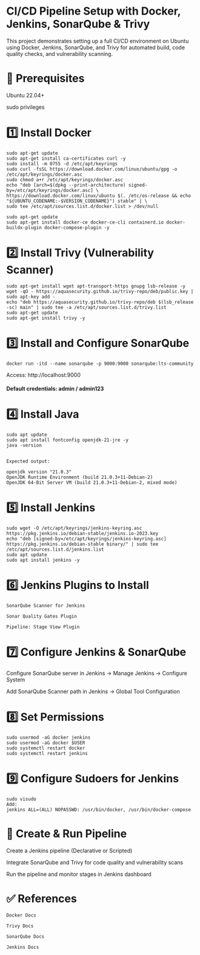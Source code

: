 # CI/CD Pipeline Setup with Docker, Jenkins, SonarQube & Trivy

This project demonstrates setting up a full CI/CD environment on Ubuntu using Docker, Jenkins, SonarQube, and Trivy for automated build, code quality checks, and vulnerability scanning.

# 🚀 Prerequisites

Ubuntu 22.04+

sudo privileges

# 1️⃣ Install Docker
```
sudo apt-get update
sudo apt-get install ca-certificates curl -y
sudo install -m 0755 -d /etc/apt/keyrings
sudo curl -fsSL https://download.docker.com/linux/ubuntu/gpg -o /etc/apt/keyrings/docker.asc
sudo chmod a+r /etc/apt/keyrings/docker.asc
echo "deb [arch=$(dpkg --print-architecture) signed-by=/etc/apt/keyrings/docker.asc] \
https://download.docker.com/linux/ubuntu $(. /etc/os-release && echo "${UBUNTU_CODENAME:-$VERSION_CODENAME}") stable" | \
sudo tee /etc/apt/sources.list.d/docker.list > /dev/null

sudo apt-get update
sudo apt-get install docker-ce docker-ce-cli containerd.io docker-buildx-plugin docker-compose-plugin -y
```

# 2️⃣ Install Trivy (Vulnerability Scanner)
```
sudo apt-get install wget apt-transport-https gnupg lsb-release -y
wget -qO - https://aquasecurity.github.io/trivy-repo/deb/public.key | sudo apt-key add -
echo "deb https://aquasecurity.github.io/trivy-repo/deb $(lsb_release -sc) main" | sudo tee -a /etc/apt/sources.list.d/trivy.list
sudo apt-get update
sudo apt-get install trivy -y
```

# 3️⃣ Install and Configure SonarQube
```
docker run -itd --name sonarqube -p 9000:9000 sonarqube:lts-community
```

Access: http://localhost:9000

#### Default credentials: admin / admin123

# 4️⃣ Install Java
```
sudo apt update
sudo apt install fontconfig openjdk-21-jre -y
java -version


Expected output:

openjdk version "21.0.3"
OpenJDK Runtime Environment (build 21.0.3+11-Debian-2)
OpenJDK 64-Bit Server VM (build 21.0.3+11-Debian-2, mixed mode)
```

# 5️⃣ Install Jenkins
```
sudo wget -O /etc/apt/keyrings/jenkins-keyring.asc https://pkg.jenkins.io/debian-stable/jenkins.io-2023.key
echo "deb [signed-by=/etc/apt/keyrings/jenkins-keyring.asc] https://pkg.jenkins.io/debian-stable binary/" | sudo tee /etc/apt/sources.list.d/jenkins.list
sudo apt update
sudo apt install jenkins -y
```

# 6️⃣ Jenkins Plugins to Install
```
SonarQube Scanner for Jenkins

Sonar Quality Gates Plugin

Pipeline: Stage View Plugin
```

# 7️⃣ Configure Jenkins & SonarQube

Configure SonarQube server in Jenkins → Manage Jenkins → Configure System

Add SonarQube Scanner path in Jenkins → Global Tool Configuration

# 8️⃣ Set Permissions
```
sudo usermod -aG docker jenkins
sudo usermod -aG docker $USER
sudo systemctl restart docker
sudo systemctl restart jenkins
```

# 9️⃣ Configure Sudoers for Jenkins
```
sudo visudo
Add:
jenkins ALL=(ALL) NOPASSWD: /usr/bin/docker, /usr/bin/docker-compose
```

# 🔧 Create & Run Pipeline

Create a Jenkins pipeline (Declarative or Scripted)

Integrate SonarQube and Trivy for code quality and vulnerability scans

Run the pipeline and monitor stages in Jenkins dashboard

# ✅ References
```
Docker Docs

Trivy Docs

SonarQube Docs

Jenkins Docs
```
